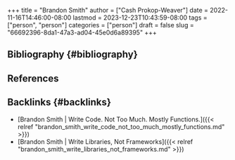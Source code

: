 +++
title = "Brandon Smith"
author = ["Cash Prokop-Weaver"]
date = 2022-11-16T14:46:00-08:00
lastmod = 2023-12-23T10:43:59-08:00
tags = ["person", "person"]
categories = ["person"]
draft = false
slug = "66692396-8da1-47a3-ad04-45e0d6a89395"
+++

## Bibliography {#bibliography}

## References

<style>.csl-entry{text-indent: -1.5em; margin-left: 1.5em;}</style><div class="csl-bib-body">
</div>



## Backlinks {#backlinks}

-   [Brandon Smith | Write Code. Not Too Much. Mostly Functions.]({{< relref "brandon_smith_write_code_not_too_much_mostly_functions.md" >}})
-   [Brandon Smith | Write Libraries, Not Frameworks]({{< relref "brandon_smith_write_libraries_not_frameworks.md" >}})
